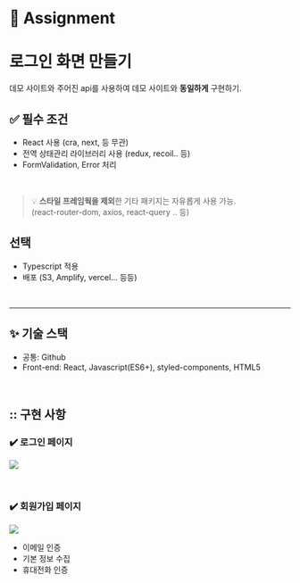 # 📎 Assignment

# 로그인 화면 만들기

데모 사이트와 주어진 api를 사용하여 데모 사이트와 <b>동일하게</b> 구현하기.

## ✅ 필수 조건

- React 사용 (cra, next, 등 무관)
- 전역 상태관리 라이브러리 사용 (redux, recoil.. 등)
- FormValidation, Error 처리

 <br />

> 💡 **스타일 프레임웍을 제외**한 기타 패키지는 자유롭게 사용 가능. <br />
> (react-router-dom, axios, react-query .. 등)

## 선택

- Typescript 적용
- 배포 (S3, Amplify, vercel... 등등)

 <br />

---

## ✨ 기술 스택

- 공통: Github
- Front-end: React, Javascript(ES6+), styled-components, HTML5

 <br />

## :: 구현 사항

### ✔️ 로그인 페이지

![](https://images.velog.io/images/april_5/post/a580a55c-34ec-4501-a512-e80468987a09/%E1%84%85%E1%85%A9%E1%84%80%E1%85%B3%E1%84%8B%E1%85%B5%E1%86%AB.gif)

 <br />

### ✔️ 회원가입 페이지

![](https://images.velog.io/images/april_5/post/19a4cc5b-b630-4134-91dd-f187aa03d065/%E1%84%92%E1%85%AC%E1%84%8B%E1%85%AF%E1%86%AB%E1%84%80%E1%85%A1%E1%84%8B%E1%85%B5%E1%86%B81.gif)

- 이메일 인증
- 기본 정보 수집
- 휴대전화 인증
